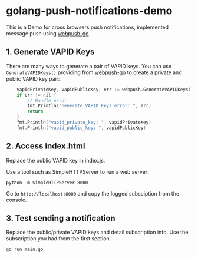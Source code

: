 # golang-push-notifications-demo

This is a Demo for cross browsers push notifications, implemented message push using [webpush-go](https://github.com/SherClockHolmes/webpush-go)

## 1. Generate VAPID Keys

There are many ways to generate a pair of VAPID keys. You can use `GenerateVAPIDKeys()` providing from [webpush-go](https://github.com/SherClockHolmes/webpush-go) to create a private and public VAPID key pair:

```go
	vapidPrivateKey, vapidPublicKey, err := webpush.GenerateVAPIDKeys()
	if err != nil {
		// Handle error
        fmt.Println("Generate VAPID Keys error: ", err)
        return
    }
    fmt.Println("vapid_private_key: ", vapidPrivateKey)
    fmt.Println("vapid_public_key: ", vapidPublicKey)
```

## 2. Access index.html

Replace the public VAPID key in index.js.

Use a tool such as SimpleHTTPServer to run a web server:

```
python -m SimpleHTTPServer 8000
```

Go to `http://localhost:8000` and copy the logged subsciption from the console.

## 3. Test sending a notification

Replace the public/private VAPID keys and detail subscription info. Use the subscription you had from the first section.

```bash
go run main.go
```
